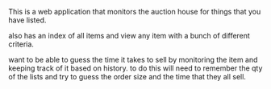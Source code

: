 This is a web application that monitors the auction house for things that you have listed.

also has an index of all items and view any item with a bunch of different criteria.

want to be able to guess the time it takes to sell by monitoring the item and keeping track of it based on history. to do this will need to remember the qty of the lists and try to guess the order size and the time that they all sell.